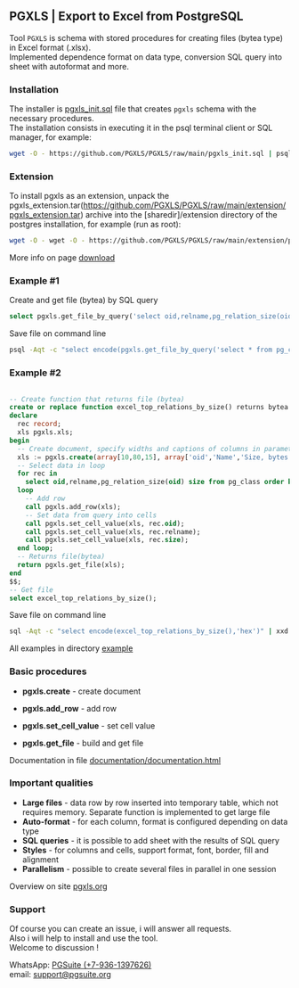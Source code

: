 ## PGXLS | Export to Excel from PostgreSQL

Tool `PGXLS` is schema with stored procedures for creating files (bytea type) in Excel format (.xlsx).  
Implemented dependence format on data type, conversion SQL query into sheet with autoformat and more.

### Installation ###

The installer is [pgxls_init.sql](https://github.com/PGXLS/PGXLS/raw/main/pgxls_init.sql) file that creates `pgxls` schema with the necessary procedures.  
The installation consists in executing it in the psql terminal client or SQL manager, for example:  

```bash
wget -O - https://github.com/PGXLS/PGXLS/raw/main/pgxls_init.sql | psql -d [database]
```
### Extension ###

To install pgxls as an extension, unpack the pgxls_extension.tar(https://github.com/PGXLS/PGXLS/raw/main/extension/pgxls_extension.tar) archive into the [sharedir]/extension directory of the postgres installation, for example (run as root):

```bash
wget -O - wget -O - https://github.com/PGXLS/PGXLS/raw/main/extension/pgxls_extension.tar | tar x -C `su - postgres -c "pg_config --sharedir"`/extension
```
More info on page [download](https://pgxls.org/en/download/)

### Example #1 ###

Create and get file (bytea) by SQL query
```sql
select pgxls.get_file_by_query('select oid,relname,pg_relation_size(oid) from pg_class order by 3 desc limit 10');
```

Save file on command line  
```bash
psql -Aqt -c "select encode(pgxls.get_file_by_query('select * from pg_class'),'hex')" | xxd -r -ps > pg_class.xlsx
```

### Example #2 ###

```sql

-- Create function that returns file (bytea)
create or replace function excel_top_relations_by_size() returns bytea language plpgsql as $$
declare 
  rec record;
  xls pgxls.xls; 
begin
  -- Create document, specify widths and captions of columns in parameters
  xls := pgxls.create(array[10,80,15], array['oid','Name','Size, bytes']);
  -- Select data in loop
  for rec in
    select oid,relname,pg_relation_size(oid) size from pg_class order by 3 desc limit 10
  loop
    -- Add row
    call pgxls.add_row(xls);
    -- Set data from query into cells
    call pgxls.set_cell_value(xls, rec.oid); 
    call pgxls.set_cell_value(xls, rec.relname);
    call pgxls.set_cell_value(xls, rec.size);
  end loop;
  -- Returns file(bytea)
  return pgxls.get_file(xls); 
end
$$;
-- Get file
select excel_top_relations_by_size();

```

Save file on command line
```bash
sql -Aqt -c "select encode(excel_top_relations_by_size(),'hex')" | xxd -r -ps > top_relations_by_size.xlsx
```

All examples in directory [example](https://github.com/PGXLS/PGXLS/tree/main/example)

### Basic procedures ###
  
*   **pgxls.create** - create document
  
*   **pgxls.add_row** - add row
  
*   **pgxls.set_cell_value** - set cell value
  
*   **pgxls.get_file** - build and get file

Documentation in file [documentation/documentation.html](https://htmlpreview.github.io/?https://github.com/PGXLS/PGXLS/blob/main/documentation/documentation.html)


### Important qualities ### 

*   **Large files** - data row by row inserted into temporary table, which not requires memory. Separate function is implemented to get large file
*   **Auto-format** - for each column, format is configured depending on data type
*   **SQL queries** - it is possible to add sheet with the results of SQL query
*   **Styles** - for columns and cells, support format, font, border, fill and alignment
*   **Parallelism** - possible to create several files in parallel in one session

Overview on site [pgxls.org](https://pgxls.org/)

### Support ### 

Of course you can create an issue, i will answer all requests.  
Also i will help to install and use the tool.  
Welcome to discussion !  

WhatsApp: [PGSuite (+7-936-1397626)](https://wa.me/79361397626)  
email: [support\@pgsuite.org](mailto:support@pgsuite.org?subject=PGXLS)

